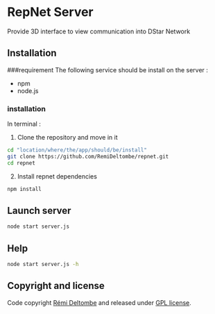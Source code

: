 # RepNet Server

Provide 3D interface to view communication into DStar Network

## Installation
###requirement
The following service should be install on the server :
- npm
- node.js

### installation
In terminal :
1. Clone the repository and move in it
```bash
cd "location/where/the/app/should/be/install"
git clone https://github.com/RemiDeltombe/repnet.git
cd repnet
```
2. Install repnet dependencies
```bash
npm install
```

## Launch server
```bash
node start server.js
```

## Help

```bash
node start server.js -h
```

## Copyright and license

Code copyright [Rémi Deltombe](https://github.com/RemiDeltombe) and released under [GPL license](LICENSE).